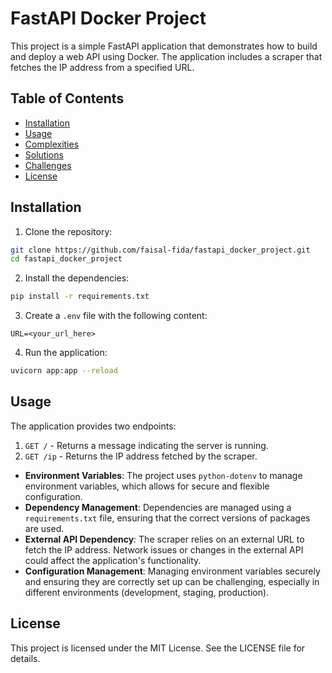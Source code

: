 # FastAPI Docker Project

This project is a simple FastAPI application that demonstrates how to build and deploy a web API using Docker. The application includes a scraper that fetches the IP address from a specified URL.

## Table of Contents

- [Installation](#installation)
- [Usage](#usage)
- [Complexities](#complexities)
- [Solutions](#solutions)
- [Challenges](#challenges)
- [License](#license)

## Installation

1. Clone the repository:

```sh
git clone https://github.com/faisal-fida/fastapi_docker_project.git
cd fastapi_docker_project
```

2. Install the dependencies:

```sh
pip install -r requirements.txt
```

3. Create a `.env` file with the following content:

```
URL=<your_url_here>
```

4. Run the application:

```sh
uvicorn app:app --reload
```

## Usage

The application provides two endpoints:

1. `GET /` - Returns a message indicating the server is running.
2. `GET /ip` - Returns the IP address fetched by the scraper.

- **Environment Variables**: The project uses `python-dotenv` to manage environment variables, which allows for secure and flexible configuration.
- **Dependency Management**: Dependencies are managed using a `requirements.txt` file, ensuring that the correct versions of packages are used.
- **External API Dependency**: The scraper relies on an external URL to fetch the IP address. Network issues or changes in the external API could affect the application's functionality.
- **Configuration Management**: Managing environment variables securely and ensuring they are correctly set up can be challenging, especially in different environments (development, staging, production).

## License

This project is licensed under the MIT License. See the LICENSE file for details.
